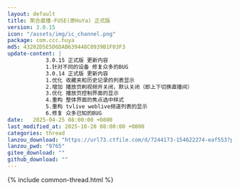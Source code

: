 ```yaml
---
layout: default
title: 聚合直播-FUSE(原HuYa) 正式版
version: 3.0.15
icon: "/assets/img/ic_channel.png"
package: com.ccc.huya
md5: 43282D5E5D6DAB639448C0939B1F03F3
update-content: |
            3.0.15 正式版 更新内容
            1.针对不同的设备 修复众多的BUG
            3.0.14 正式版 更新内容
            1.优化 收藏夹和历史记录的列表显示
            2.增加 播放页刷视频开关闭，默认关闭（即上下切换直播间）
            3.优化 播放页控制界面的显示
            4.重构 整体界面的焦点选中样式
            5.重构 tvlive weblive频道列表的显示
            6.修复 众多已知的BUG
date:   2025-04-25 08:00:00 +0800
last_modified_at: 2025-10-20 08:00:00 +0800
categories: thread
lanzou_download: "https://url73.ctfile.com/d/7244173-154622274-eaf553?p=9765"
lanzou_pwd: "9765"
gitee_download: ""
github_download: ""
---
```

{% include common-thread.html %}
